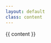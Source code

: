 ```yaml
---
layout: default
class: content
---
```


<x-book><span slot="content"><article>{{ content }}</article></span></x-book>
